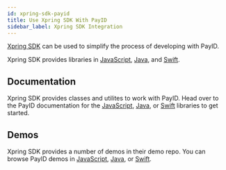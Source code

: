 ```yaml
---
id: xpring-sdk-payid
title: Use Xpring SDK With PayID
sidebar_label: Xpring SDK Integration
---
```


[Xpring SDK](https://github.com/xpring-eng/xpring-sdk) can be used to simplify the process of developing with PayID.

Xpring SDK provides libraries in [JavaScript](https://github.com/xpring-eng/xpring-js), [Java](https://github.com/xpring-eng/xpring4j), and [Swift](https://github.com/xpring-eng/xpringkit).

## Documentation

Xpring SDK provides classes and utilites to work with PayID. Head over to the PayID documentation for the [JavaScript](https://github.com/xpring-eng/Xpring-JS#usage-payid), [Java](https://github.com/xpring-eng/Xpring4j#usage-payid), or [Swift](https://github.com/xpring-eng/XpringKit#usage-payid) libraries to get started.

## Demos

Xpring SDK provides a number of demos in their demo repo. You can browse PayID demos in [JavaScript](https://github.com/xpring-eng/xpring-js#usage-payid), [Java](https://github.com/xpring-eng/xpring4j#usage-payid), or [Swift](https://github.com/xpring-eng/xpringkit#usage-payid).

